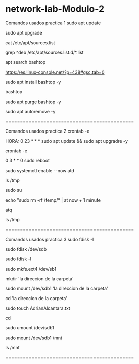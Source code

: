 # network-lab-Modulo-2
Comandos usados practica 1
sudo apt update 

sudo apt upgrade 

cat /etc/apt/sources.list

grep ^deb /etc/apt/sources.list.d/*.list 

apt search bashtop 

https://es.linux-console.net/?p=438#gsc.tab=0

sudo apt install bashtop -y 

bashtop

sudo apt purge bashtop -y 

sudo apt autoremove -y 

============================================

Comandos usados practica 2
crontab -e

HORA: 0 23 * * * sudo apt update && sudo apt upgradre -y

crontab -e 

0 3 * * 0 sudo reboot

sudo systemctl enable --now atd 

ls /tmp

sudo su

echo "sudo rm -rf /temp/* | at now + 1 minute 

atq 

ls /tmp 

============================================

Comandos usados practica 3
sudo fdisk -l 

sudo fdisk /dev/sdb 

sudo fdisk -l

sudo mkfs.ext4 /dev/sb1 

mkdir 'la direccion de la carpeta' 

sudo mount /dev/sdb1 'la direccion de la carpeta' 

cd 'la direccion de la carpeta' 

sudo touch AdrianAlcantara.txt 

cd

sudo umount /dev/sdb1 

sudo mount /dev/sdb1 /mnt 

ls /mnt 

============================================
